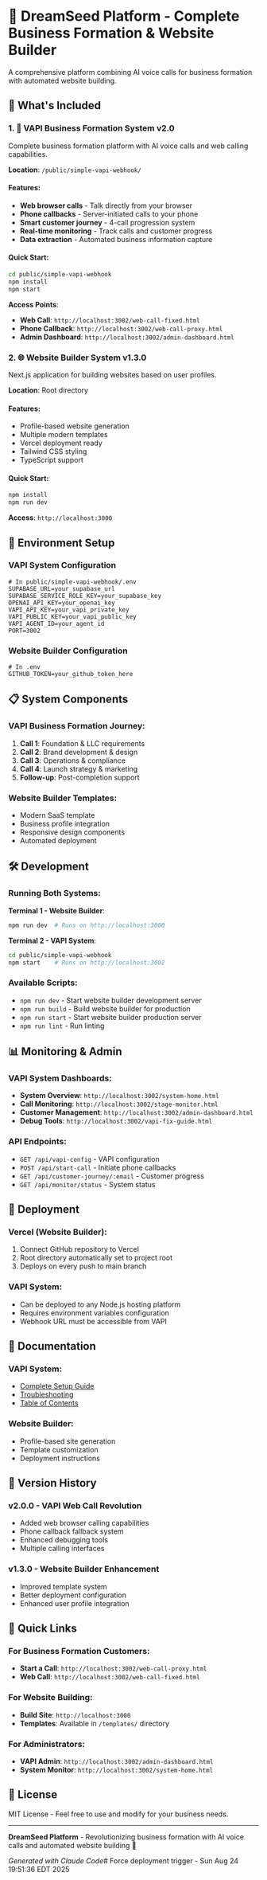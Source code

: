 # 🌱 DreamSeed Platform - Complete Business Formation & Website Builder

A comprehensive platform combining AI voice calls for business formation with automated website building.

## 🚀 What's Included

### 1. 🎤 VAPI Business Formation System v2.0
Complete business formation platform with AI voice calls and web calling capabilities.

**Location**: `/public/simple-vapi-webhook/`

#### Features:
- **Web browser calls** - Talk directly from your browser
- **Phone callbacks** - Server-initiated calls to your phone  
- **Smart customer journey** - 4-call progression system
- **Real-time monitoring** - Track calls and customer progress
- **Data extraction** - Automated business information capture

#### Quick Start:
```bash
cd public/simple-vapi-webhook
npm install
npm start
```

**Access Points**:
- **Web Call**: `http://localhost:3002/web-call-fixed.html`
- **Phone Callback**: `http://localhost:3002/web-call-proxy.html`
- **Admin Dashboard**: `http://localhost:3002/admin-dashboard.html`

### 2. 🌐 Website Builder System v1.3.0
Next.js application for building websites based on user profiles.

**Location**: Root directory

#### Features:
- Profile-based website generation
- Multiple modern templates
- Vercel deployment ready
- Tailwind CSS styling
- TypeScript support

#### Quick Start:
```bash
npm install
npm run dev
```

**Access**: `http://localhost:3000`

## 🔧 Environment Setup

### VAPI System Configuration
```env
# In public/simple-vapi-webhook/.env
SUPABASE_URL=your_supabase_url
SUPABASE_SERVICE_ROLE_KEY=your_supabase_key
OPENAI_API_KEY=your_openai_key
VAPI_API_KEY=your_vapi_private_key
VAPI_PUBLIC_KEY=your_vapi_public_key
VAPI_AGENT_ID=your_agent_id
PORT=3002
```

### Website Builder Configuration
```env
# In .env
GITHUB_TOKEN=your_github_token_here
```

## 📋 System Components

### VAPI Business Formation Journey:
1. **Call 1**: Foundation & LLC requirements
2. **Call 2**: Brand development & design
3. **Call 3**: Operations & compliance  
4. **Call 4**: Launch strategy & marketing
5. **Follow-up**: Post-completion support

### Website Builder Templates:
- Modern SaaS template
- Business profile integration
- Responsive design components
- Automated deployment

## 🛠️ Development

### Running Both Systems:

**Terminal 1 - Website Builder**:
```bash
npm run dev  # Runs on http://localhost:3000
```

**Terminal 2 - VAPI System**:
```bash
cd public/simple-vapi-webhook
npm start    # Runs on http://localhost:3002
```

### Available Scripts:
- `npm run dev` - Start website builder development server
- `npm run build` - Build website builder for production
- `npm run start` - Start website builder production server
- `npm run lint` - Run linting

## 📊 Monitoring & Admin

### VAPI System Dashboards:
- **System Overview**: `http://localhost:3002/system-home.html`
- **Call Monitoring**: `http://localhost:3002/stage-monitor.html`
- **Customer Management**: `http://localhost:3002/admin-dashboard.html`
- **Debug Tools**: `http://localhost:3002/vapi-fix-guide.html`

### API Endpoints:
- `GET /api/vapi-config` - VAPI configuration
- `POST /api/start-call` - Initiate phone callbacks
- `GET /api/customer-journey/:email` - Customer progress
- `GET /api/monitor/status` - System status

## 🚀 Deployment

### Vercel (Website Builder):
1. Connect GitHub repository to Vercel
2. Root directory automatically set to project root
3. Deploys on every push to main branch

### VAPI System:
- Can be deployed to any Node.js hosting platform
- Requires environment variables configuration
- Webhook URL must be accessible from VAPI

## 📝 Documentation

### VAPI System:
- [Complete Setup Guide](public/simple-vapi-webhook/VAPI_SETUP_GUIDE.md)
- [Troubleshooting](public/simple-vapi-webhook/VAPI_TROUBLESHOOTING.md)
- [Table of Contents](public/simple-vapi-webhook/TABLE_OF_CONTENTS.md)

### Website Builder:
- Profile-based site generation
- Template customization
- Deployment instructions

## 🔄 Version History

### v2.0.0 - VAPI Web Call Revolution
- Added web browser calling capabilities
- Phone callback fallback system
- Enhanced debugging tools
- Multiple calling interfaces

### v1.3.0 - Website Builder Enhancement
- Improved template system
- Better deployment configuration
- Enhanced user profile integration

## 🎯 Quick Links

### For Business Formation Customers:
- **Start a Call**: `http://localhost:3002/web-call-proxy.html`
- **Web Call**: `http://localhost:3002/web-call-fixed.html`

### For Website Building:
- **Build Site**: `http://localhost:3000`
- **Templates**: Available in `/templates/` directory

### For Administrators:
- **VAPI Admin**: `http://localhost:3002/admin-dashboard.html`
- **System Monitor**: `http://localhost:3002/system-home.html`

## 📜 License

MIT License - Feel free to use and modify for your business needs.

---

**DreamSeed Platform** - Revolutionizing business formation with AI voice calls and automated website building 🚀

*Generated with Claude Code*# Force deployment trigger - Sun Aug 24 19:51:36 EDT 2025
